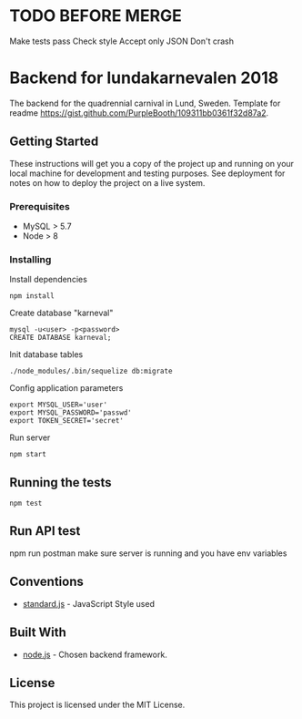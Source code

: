 # TODO BEFORE MERGE

Make tests pass
Check style
Accept only JSON
Don't crash




# Backend for lundakarnevalen 2018

The backend for the quadrennial carnival in Lund, Sweden. Template for readme https://gist.github.com/PurpleBooth/109311bb0361f32d87a2.

## Getting Started

These instructions will get you a copy of the project up and running on your local machine for development and testing purposes. See deployment for notes on how to deploy the project on a live system.

### Prerequisites

* MySQL > 5.7
* Node > 8

### Installing

Install dependencies
```
npm install
```

Create database "karneval"
```
mysql -u<user> -p<password>
CREATE DATABASE karneval;
```

Init database tables
```
./node_modules/.bin/sequelize db:migrate
```

Config application parameters
```
export MYSQL_USER='user'
export MYSQL_PASSWORD='passwd'
export TOKEN_SECRET='secret'
```

Run server
```
npm start
```

## Running the tests

```
npm test
```

## Run API test
npm run postman
make sure server is running and you have env variables

## Conventions
* [standard.js](https://github.com/standard/standard) - JavaScript Style used 

## Built With
* [node.js](https://github.com/nodejs/node) - Chosen backend framework.

## License

This project is licensed under the MIT License.

